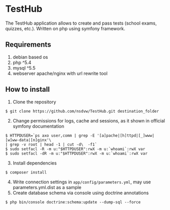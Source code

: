 # TestHub

The TestHub application allows to create and pass tests (school exams, quizzes, etc.).
Written on php using symfony framework.

## Requirements
1. debian based os
1. php ^5.4
1. mysql ^5.5
1. webserver apache/nginx with url rewrite tool

## How to install

1. Clone the repository
```
$ git clone https://github.com/nsdvw/TestHub.git destination_folder
```
2. Change permissions for logs, cache and sessions, as it shown in official symfony
documentation
```
$ HTTPDUSER=`ps axo user,comm | grep -E '[a]pache|[h]ttpd|[_]www|[w]ww-data|[n]ginx'\
| grep -v root | head -1 | cut -d\  -f1`
$ sudo setfacl -R -m u:"$HTTPDUSER":rwX -m u:`whoami`:rwX var
$ sudo setfacl -dR -m u:"$HTTPDUSER":rwX -m u:`whoami`:rwX var
```
3. Install dependencies
```
$ composer install
```
4. Write connection settings in `app/config/parameters.yml`, may use
parameters.yml.dist as a sample
5. Create database schema via console using doctrine annotations
```
$ php bin/console doctrine:schema:update --dump-sql --force
```
